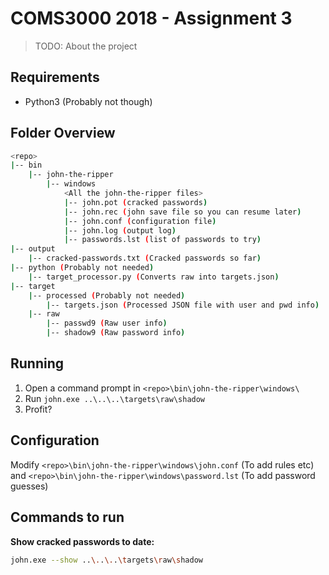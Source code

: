 # COMS3000 2018 - Assignment 3

>TODO: About the project

## Requirements

- Python3 (Probably not though)

## Folder Overview

```bash
<repo>
|-- bin
    |-- john-the-ripper
        |-- windows
            <All the john-the-ripper files>
            |-- john.pot (cracked passwords)
            |-- john.rec (john save file so you can resume later)
            |-- john.conf (configuration file)
            |-- john.log (output log)
            |-- passwords.lst (list of passwords to try)
|-- output
    |-- cracked-passwords.txt (Cracked passwords so far)
|-- python (Probably not needed)
    |-- target_processor.py (Converts raw into targets.json)
|-- target
    |-- processed (Probably not needed)
        |-- targets.json (Processed JSON file with user and pwd info)
    |-- raw
        |-- passwd9 (Raw user info)
        |-- shadow9 (Raw password info)
```

## Running

1. Open a command prompt in `<repo>\bin\john-the-ripper\windows\`
2. Run `john.exe ..\..\..\targets\raw\shadow`
3. Profit?

## Configuration

Modify `<repo>\bin\john-the-ripper\windows\john.conf` (To add rules etc) and `<repo>\bin\john-the-ripper\windows\password.lst` (To add password guesses)

## Commands to run

**Show cracked passwords to date:**
```bash
john.exe --show ..\..\..\targets\raw\shadow
```